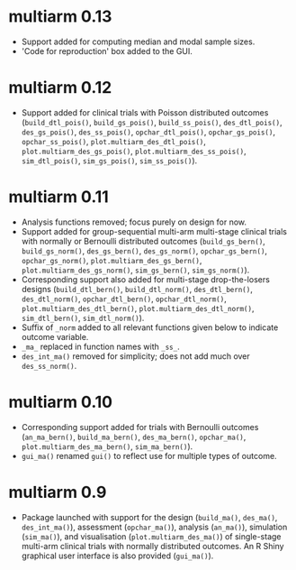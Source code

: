 # multiarm 0.13

* Support added for computing median and modal sample sizes.
* 'Code for reproduction' box added to the GUI.

# multiarm 0.12

* Support added for clinical trials with Poisson distributed outcomes
(`build_dtl_pois()`, `build_gs_pois()`, `build_ss_pois()`, `des_dtl_pois()`,
`des_gs_pois()`, `des_ss_pois()`, `opchar_dtl_pois()`, `opchar_gs_pois()`,
`opchar_ss_pois()`, `plot.multiarm_des_dtl_pois()`,
`plot.multiarm_des_gs_pois()`, `plot.multiarm_des_ss_pois()`, `sim_dtl_pois()`,
`sim_gs_pois()`, `sim_ss_pois()`).

# multiarm 0.11

* Analysis functions removed; focus purely on design for now.
* Support added for group-sequential multi-arm multi-stage clinical trials with
normally or Bernoulli distributed outcomes (`build_gs_bern()`,
`build_gs_norm()`, `des_gs_bern()`,  `des_gs_norm()`, `opchar_gs_bern()`,
`opchar_gs_norm()`, `plot.multiarm_des_gs_bern()`,
`plot.multiarm_des_gs_norm()`, `sim_gs_bern()`, `sim_gs_norm()`).
* Corresponding support also added for multi-stage drop-the-losers designs
(`build_dtl_bern()`, `build_dtl_norm()`, `des_dtl_bern()`, `des_dtl_norm()`,
`opchar_dtl_bern()`, `opchar_dtl_norm()`, `plot.multiarm_des_dtl_bern()`, `plot.multiarm_des_dtl_norm()`, `sim_dtl_bern()`, `sim_dtl_norm()`).
* Suffix of `_norm` added to all relevant functions given below to indicate
outcome variable.
* `_ma_` replaced in function names with `_ss_`.
* `des_int_ma()` removed for simplicity; does not add much over `des_ss_norm()`.

# multiarm 0.10

* Corresponding support added for trials with Bernoulli outcomes
(`an_ma_bern()`, `build_ma_bern()`, `des_ma_bern()`, `opchar_ma()`,
`plot.multiarm_des_ma_bern()`, `sim_ma_bern()`).
* `gui_ma()` renamed `gui()` to reflect use for multiple types of outcome.

# multiarm 0.9

* Package launched with support for the design (`build_ma()`, `des_ma()`,
`des_int_ma()`), assessment (`opchar_ma()`), analysis (`an_ma()`), simulation
(`sim_ma()`), and visualisation (`plot.multiarm_des_ma()`) of single-stage
multi-arm clinical trials with normally distributed outcomes. An R Shiny
graphical user interface is also provided (`gui_ma()`).
